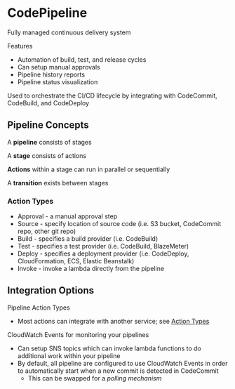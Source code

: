 # CodePipeline

Fully managed continuous delivery system

Features
- Automation of build, test, and release cycles
- Can setup manual approvals
- Pipeline history reports
- Pipeline status visualization

Used to orchestrate the CI/CD lifecycle by integrating with CodeCommit, CodeBuild, and CodeDeploy

## Pipeline Concepts

A **pipeline** consists of stages

A **stage** consists of actions

**Actions** within a stage can run in parallel or sequentially

A **transition** exists between stages

### Action Types

- Approval - a manual approval step
- Source - specify location of source code (i.e. S3 bucket, CodeCommit repo, other git repo)
- Build - specifies a build provider (i.e. CodeBuild)
- Test - specifies a test provider (i.e. CodeBuild, BlazeMeter)
- Deploy - specifies a deployment provider (i.e. CodeDeploy, CloudFormation, ECS, Elastic Beanstalk)
- Invoke - invoke a lambda directly from the pipeline

## Integration Options

Pipeline Action Types
- Most actions can integrate with another service; see [Action Types](#action-types)

CloudWatch Events for monitoring your pipelines
- Can setup SNS topics which can invoke lambda functions to do additional work within your pipeline
- By default, all pipeline are configured to use CloudWatch Events in order to automatically start when a new commit is detected in CodeCommit
	- This can be swapped for a _polling mechanism_
